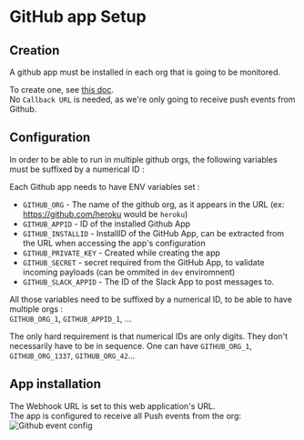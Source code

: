 # GitHub app Setup

## Creation

A github app must be installed in each org that is going to be monitored.  

To create one, see [this doc](https://docs.github.com/en/developers/apps/building-github-apps/creating-a-github-app).  
No `Callback URL` is needed, as we're only going to receive push events from Github.

## Configuration

In order to be able to run in multiple github orgs, the following variables must be suffixed by a numerical ID :

Each Github app needs to have ENV variables set :

* `GITHUB_ORG` - The name of the github org, as it appears in the URL (ex: <https://github.com/heroku> would be `heroku`)
* `GITHUB_APPID` - ID of the installed Github App
* `GITHUB_INSTALLID` - InstallID of the GitHub App, can be extracted from the URL when accessing the app's configuration
* `GITHUB_PRIVATE_KEY` - Created while creating the app
* `GITHUB_SECRET` - secret required from the GitHub App, to validate incoming payloads (can be ommited in `dev` enviromnent)
* `GITHUB_SLACK_APPID` - The ID of the Slack App to post messages to.

All those variables need to be suffixed by a numerical ID, to be able to have multiple orgs :  
`GITHUB_ORG_1`, `GITHUB_APPID_1`, ... 

The only hard requirement is that numerical IDs are only digits. They don't necessarily have to be in sequence. One can have `GITHUB_ORG_1`, `GITHUB_ORG_1337`, `GITHUB_ORG_42`... 

## App installation

The Webhook URL is set to this web application's URL.  
The app is configured to receive all Push events from the org:
![Github event config](../medias/gh-events.png)
